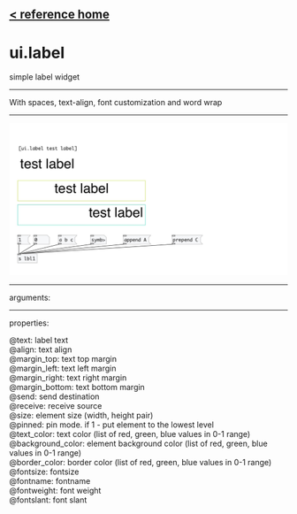[< reference home](index.html)
---

# ui.label


simple label widget

---

With spaces, text-align, font customization and word wrap
<br>


---


![example](examples/ui.label-example.jpg)

---
arguments:


---
properties:

@text: label text<br>
@align: text
            align<br>
@margin_top: text top margin<br>
@margin_left: text left margin<br>
@margin_right: text right margin<br>
@margin_bottom: text bottom margin<br>
@send: send destination<br>
@receive: receive source<br>
@size: element size (width, height
            pair)<br>
@pinned: pin mode. if 1 - put element
            to the lowest level<br>
@text_color: text color (list of red,
            green, blue values in 0-1 range)<br>
@background_color: element background
            color (list of red, green, blue values in 0-1 range)<br>
@border_color: border color (list
            of red, green, blue values in 0-1 range)<br>
@fontsize: fontsize<br>
@fontname: fontname<br>
@fontweight: font
            weight<br>
@fontslant: font
            slant<br>

